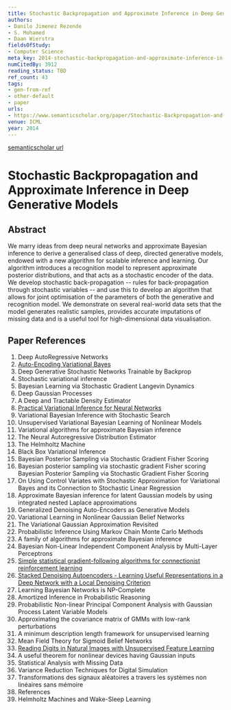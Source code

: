 ```yaml
---
title: Stochastic Backpropagation and Approximate Inference in Deep Generative Models
authors:
- Danilo Jimenez Rezende
- S. Mohamed
- Daan Wierstra
fieldsOfStudy:
- Computer Science
meta_key: 2014-stochastic-backpropagation-and-approximate-inference-in-deep-generative-models
numCitedBy: 3912
reading_status: TBD
ref_count: 43
tags:
- gen-from-ref
- other-default
- paper
urls:
- https://www.semanticscholar.org/paper/Stochastic-Backpropagation-and-Approximate-in-Deep-Rezende-Mohamed/484ad17c926292fbe0d5211540832a8c8a8e958b?sort=total-citations
venue: ICML
year: 2014
---
```


[semanticscholar url](https://www.semanticscholar.org/paper/Stochastic-Backpropagation-and-Approximate-in-Deep-Rezende-Mohamed/484ad17c926292fbe0d5211540832a8c8a8e958b?sort=total-citations)

# Stochastic Backpropagation and Approximate Inference in Deep Generative Models

## Abstract

We marry ideas from deep neural networks and approximate Bayesian inference to derive a generalised class of deep, directed generative models, endowed with a new algorithm for scalable inference and learning. Our algorithm introduces a recognition model to represent approximate posterior distributions, and that acts as a stochastic encoder of the data. We develop stochastic back-propagation -- rules for back-propagation through stochastic variables -- and use this to develop an algorithm that allows for joint optimisation of the parameters of both the generative and recognition model. We demonstrate on several real-world data sets that the model generates realistic samples, provides accurate imputations of missing data and is a useful tool for high-dimensional data visualisation.

## Paper References

1. Deep AutoRegressive Networks
2. [Auto-Encoding Variational Bayes](2014-auto-encoding-variational-bayes.md)
3. Deep Generative Stochastic Networks Trainable by Backprop
4. Stochastic variational inference
5. Bayesian Learning via Stochastic Gradient Langevin Dynamics
6. Deep Gaussian Processes
7. A Deep and Tractable Density Estimator
8. [Practical Variational Inference for Neural Networks](2011-practical-variational-inference-for-neural-networks.md)
9. Variational Bayesian Inference with Stochastic Search
10. Unsupervised Variational Bayesian Learning of Nonlinear Models
11. Variational algorithms for approximate Bayesian inference
12. The Neural Autoregressive Distribution Estimator
13. The Helmholtz Machine
14. Black Box Variational Inference
15. Bayesian Posterior Sampling via Stochastic Gradient Fisher Scoring
16. Bayesian posterior sampling via stochastic gradient Fisher scoring Bayesian Posterior Sampling via Stochastic Gradient Fisher Scoring
17. On Using Control Variates with Stochastic Approximation for Variational Bayes and its Connection to Stochastic Linear Regression
18. Approximate Bayesian inference for latent Gaussian models by using integrated nested Laplace approximations
19. Generalized Denoising Auto-Encoders as Generative Models
20. Variational Learning in Nonlinear Gaussian Belief Networks
21. The Variational Gaussian Approximation Revisited
22. Probabilistic Inference Using Markov Chain Monte Carlo Methods
23. A family of algorithms for approximate Bayesian inference
24. Bayesian Non-Linear Independent Component Analysis by Multi-Layer Perceptrons
25. [Simple statistical gradient-following algorithms for connectionist reinforcement learning](2004-simple-statistical-gradient-following-algorithms-for-connectionist-reinforcement-learning.md)
26. [Stacked Denoising Autoencoders - Learning Useful Representations in a Deep Network with a Local Denoising Criterion](2010-stacked-denoising-autoencoders-learning-useful-representations-in-a-deep-network-with-a-local-denoising-criterion.md)
27. Learning Bayesian Networks is NP-Complete
28. Amortized Inference in Probabilistic Reasoning
29. Probabilistic Non-linear Principal Component Analysis with Gaussian Process Latent Variable Models
30. Approximating the covariance matrix of GMMs with low-rank perturbations
31. A minimum description length framework for unsupervised learning
32. Mean Field Theory for Sigmoid Belief Networks
33. [Reading Digits in Natural Images with Unsupervised Feature Learning](2011-reading-digits-in-natural-images-with-unsupervised-feature-learning.md)
34. A useful theorem for nonlinear devices having Gaussian inputs
35. Statistical Analysis with Missing Data
36. Variance Reduction Techniques for Digital Simulation
37. Transformations des signaux aléatoires a travers les systèmes non linéaires sans mémoire
38. References
39. Helmholtz Machines and Wake-Sleep Learning

